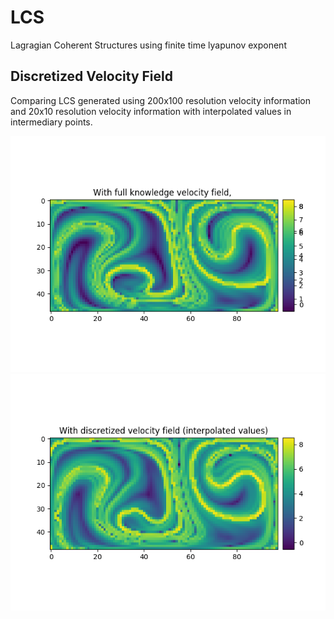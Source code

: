 # LCS
Lagragian Coherent Structures using finite time lyapunov exponent

## Discretized Velocity Field

Comparing LCS generated using 200x100 resolution velocity information and 20x10 resolution velocity information with interpolated values in intermediary points. <br/>

![Alt text](/figures/discreteVelocity/continuous.png)<br />
![Alt text](/figures/discreteVelocity/discrete.png)<br />

